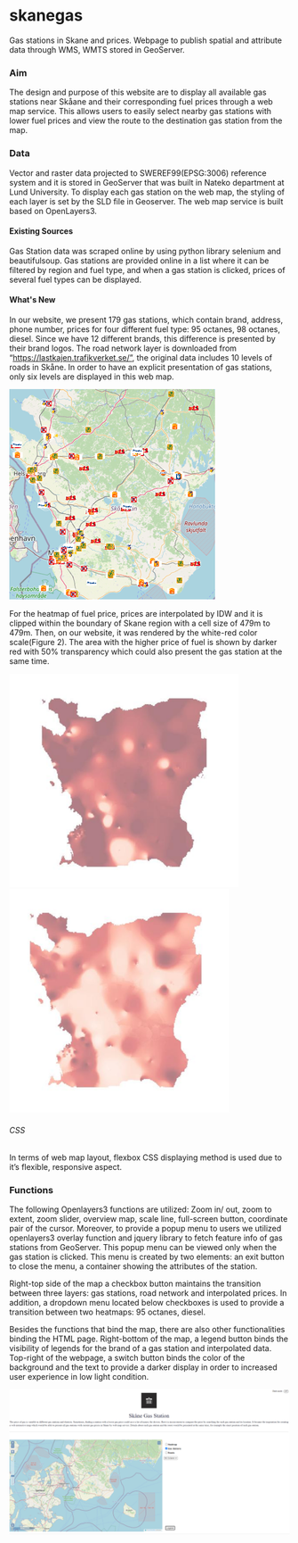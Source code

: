 # skanegas
Gas stations in Skane and prices. Webpage to publish spatial and attribute data through WMS, WMTS stored in GeoServer.

### Aim
The design and purpose of this website are to display all available gas stations near Skåane and their corresponding fuel prices through a web map service. This allows users to easily select nearby gas stations with lower fuel prices and view the route to the destination gas station from the map.

### Data

Vector and raster data projected to SWEREF99(EPSG:3006) reference system and it is stored in GeoServer that was built in Nateko department at Lund University. To display each gas station on the web map, the styling of each layer is set by the SLD file in Geoserver. The web map service is built based on OpenLayers3.

#### Existing Sources
Gas Station data was scraped online by using python library selenium and beautifulsoup. Gas stations are provided online in a list where it can be filtered by region and fuel type, and when a gas station is clicked, prices of several fuel types can be displayed.

#### What's New
In our website, we present 179 gas stations, which contain brand, address, phone number, prices for four different fuel type: 95 octanes, 98 octanes, diesel. Since we have 12 different brands, this difference is presented by their brand logos. The road network layer is downloaded from “https://lastkajen.trafikverket.se/”, the original data includes 10 levels of roads in Skåne. In order to have an explicit presentation of gas stations, only six levels are displayed in this web map.

![Gas_stations](/ss/gas_stations.png)

For the heatmap of fuel price, prices are interpolated by IDW and it is clipped within the boundary of Skane region with a cell size of 479m to 479m. Then, on our website, it was rendered by the white-red color scale(Figure 2). The area with the higher price of fuel is shown by darker red with 50% transparency which could also present the gas station at the same time.

![heatmap_diesel](/ss/heatmap_diesel.png)
![heatmap_gas95](/ss/heatmap_gas95.png)

###### CSS

In terms of web map layout, flexbox CSS displaying method is used due to it’s flexible, responsive aspect.

### Functions

The following Openlayers3 functions are utilized: Zoom in/ out, zoom to extent, zoom slider, overview map, scale line, full-screen button, coordinate pair of the cursor. Moreover, to provide a popup menu to users we utilized openlayers3 overlay function and jquery library to fetch feature info of gas stations from GeoServer. This popup menu can be viewed only when the gas station is clicked. This menu is created by two elements: an exit button to close the menu, a container showing the attributes of the station.

Right-top side of the map a checkbox button maintains the transition between three layers: gas stations, road network and interpolated prices. In addition, a dropdown menu located below checkboxes is used to provide a transition between two heatmaps: 95 octanes, diesel.

Besides the functions that bind the map, there are also other functionalities binding the HTML page. Right-bottom of the map, a legend button binds the visibility of legends for the brand of a gas station and interpolated data. Top-right of the webpage, a switch button binds the color of the background and the text to provide a darker display in order to increased user experience in low light condition.

![main_page](/ss/main_page.png)
